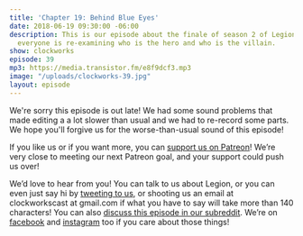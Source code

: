 ```yaml
---
title: 'Chapter 19: Behind Blue Eyes'
date: 2018-06-19 09:30:00 -06:00
description: This is our episode about the finale of season 2 of Legion. In this episode
  everyone is re-examining who is the hero and who is the villain.
show: clockworks
episode: 39
mp3: https://media.transistor.fm/e8f9dcf3.mp3
image: "/uploads/clockworks-39.jpg"
layout: episode
---
```


We're sorry this episode is out late! We had some sound problems that made editing a a lot slower than usual and we had to re-record some parts. We hope you'll forgive us for the worse-than-usual sound of this episode!

If you like us or if you want more, you can [support us on Patreon](https://www.patreon.com/clockworkscast)! We’re very close to meeting our next Patreon goal, and your support could push us over!

We’d love to hear from you! You can talk to us about Legion, or you can even just say hi by [tweeting to us](http://www.twitter.com/clockworkscast), or shooting us an email at clockworkscast at gmail.com if what you have to say will take more than 140 characters! You can also [discuss this episode in our subreddit](https://www.reddit.com/r/Goodstuff_fm/). We’re on [facebook](http://facebook.com/clockworkscast) and [instagram](https://www.instagram.com/clockworkscast) too if you care about those things!
